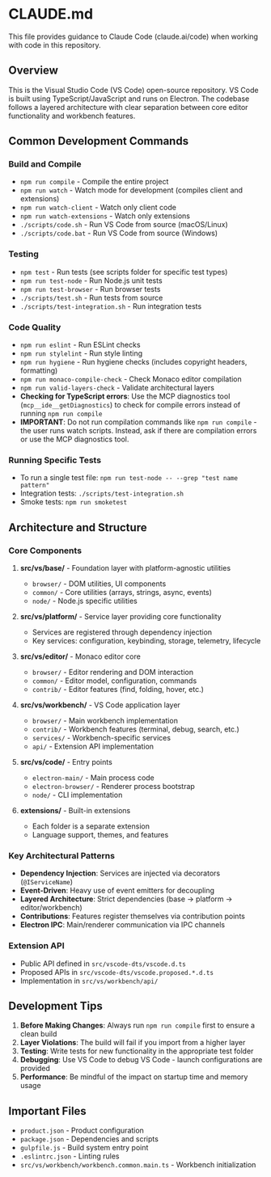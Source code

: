 # CLAUDE.md

This file provides guidance to Claude Code (claude.ai/code) when working with code in this repository.

## Overview

This is the Visual Studio Code (VS Code) open-source repository. VS Code is built using TypeScript/JavaScript and runs on Electron. The codebase follows a layered architecture with clear separation between core editor functionality and workbench features.

## Common Development Commands

### Build and Compile
- `npm run compile` - Compile the entire project
- `npm run watch` - Watch mode for development (compiles client and extensions)
- `npm run watch-client` - Watch only client code
- `npm run watch-extensions` - Watch only extensions
- `./scripts/code.sh` - Run VS Code from source (macOS/Linux)
- `./scripts/code.bat` - Run VS Code from source (Windows)

### Testing
- `npm test` - Run tests (see scripts folder for specific test types)
- `npm run test-node` - Run Node.js unit tests
- `npm run test-browser` - Run browser tests
- `./scripts/test.sh` - Run tests from source
- `./scripts/test-integration.sh` - Run integration tests

### Code Quality
- `npm run eslint` - Run ESLint checks
- `npm run stylelint` - Run style linting
- `npm run hygiene` - Run hygiene checks (includes copyright headers, formatting)
- `npm run monaco-compile-check` - Check Monaco editor compilation
- `npm run valid-layers-check` - Validate architectural layers
- **Checking for TypeScript errors**: Use the MCP diagnostics tool (`mcp__ide__getDiagnostics`) to check for compile errors instead of running `npm run compile`
- **IMPORTANT**: Do not run compilation commands like `npm run compile` - the user runs watch scripts. Instead, ask if there are compilation errors or use the MCP diagnostics tool.

### Running Specific Tests
- To run a single test file: `npm run test-node -- --grep "test name pattern"`
- Integration tests: `./scripts/test-integration.sh`
- Smoke tests: `npm run smoketest`

## Architecture and Structure

### Core Components

1. **src/vs/base/** - Foundation layer with platform-agnostic utilities
   - `browser/` - DOM utilities, UI components
   - `common/` - Core utilities (arrays, strings, async, events)
   - `node/` - Node.js specific utilities

2. **src/vs/platform/** - Service layer providing core functionality
   - Services are registered through dependency injection
   - Key services: configuration, keybinding, storage, telemetry, lifecycle

3. **src/vs/editor/** - Monaco editor core
   - `browser/` - Editor rendering and DOM interaction
   - `common/` - Editor model, configuration, commands
   - `contrib/` - Editor features (find, folding, hover, etc.)

4. **src/vs/workbench/** - VS Code application layer
   - `browser/` - Main workbench implementation
   - `contrib/` - Workbench features (terminal, debug, search, etc.)
   - `services/` - Workbench-specific services
   - `api/` - Extension API implementation

5. **src/vs/code/** - Entry points
   - `electron-main/` - Main process code
   - `electron-browser/` - Renderer process bootstrap
   - `node/` - CLI implementation

6. **extensions/** - Built-in extensions
   - Each folder is a separate extension
   - Language support, themes, and features

### Key Architectural Patterns

- **Dependency Injection**: Services are injected via decorators (`@IServiceName`)
- **Event-Driven**: Heavy use of event emitters for decoupling
- **Layered Architecture**: Strict dependencies (base → platform → editor/workbench)
- **Contributions**: Features register themselves via contribution points
- **Electron IPC**: Main/renderer communication via IPC channels

### Extension API
- Public API defined in `src/vscode-dts/vscode.d.ts`
- Proposed APIs in `src/vscode-dts/vscode.proposed.*.d.ts`
- Implementation in `src/vs/workbench/api/`

## Development Tips

1. **Before Making Changes**: Always run `npm run compile` first to ensure a clean build
2. **Layer Violations**: The build will fail if you import from a higher layer
3. **Testing**: Write tests for new functionality in the appropriate test folder
4. **Debugging**: Use VS Code to debug VS Code - launch configurations are provided
5. **Performance**: Be mindful of the impact on startup time and memory usage

## Important Files
- `product.json` - Product configuration
- `package.json` - Dependencies and scripts
- `gulpfile.js` - Build system entry point
- `.eslintrc.json` - Linting rules
- `src/vs/workbench/workbench.common.main.ts` - Workbench initialization